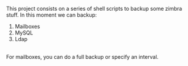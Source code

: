 This project consists on a series of shell scripts to backup some zimbra stuff. In this moment we can backup:
<br>
1. Mailboxes<br>
2. MySQL<br>
3. Ldap<br>
<br>
For mailboxes, you can do a full backup or specify an interval.